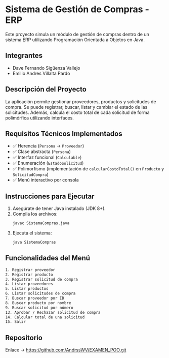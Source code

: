 # Sistema de Gestión de Compras - ERP

Este proyecto simula un módulo de gestión de compras dentro de un sistema ERP utilizando Programación Orientada a Objetos en Java.

## Integrantes

- Dave Fernando Sigüenza Vallejo
- Emilio Andres Villalta Pardo

## Descripción del Proyecto

La aplicación permite gestionar proveedores, productos y solicitudes de compra. Se puede registrar, buscar, listar y cambiar el estado de las solicitudes. Además, calcula el costo total de cada solicitud de forma polimórfica utilizando interfaces.

## Requisitos Técnicos Implementados

- ✅ Herencia (`Persona` → `Proveedor`)
- ✅ Clase abstracta (`Persona`)
- ✅ Interfaz funcional (`Calculable`)
- ✅ Enumeración (`EstadoSolicitud`)
- ✅ Polimorfismo (implementación de `calcularCostoTotal()` en `Producto` y `SolicitudCompra`)
- ✅ Menú interactivo por consola

## Instrucciones para Ejecutar

1. Asegúrate de tener Java instalado (JDK 8+).
2. Compila los archivos:
   ```bash
   javac SistemaCompras.java
   ```
3. Ejecuta el sistema:
   ```bash
   java SistemaCompras
   ```

## Funcionalidades del Menú
```bash
1. Registrar proveedor  
2. Registrar producto  
3. Registrar solicitud de compra  
4. Listar proveedores  
5. Listar productos  
6. Listar solicitudes de compra  
7. Buscar proveedor por ID  
8. Buscar producto por nombre  
9. Buscar solicitud por número  
13. Aprobar / Rechazar solicitud de compra  
14. Calcular total de una solicitud  
15. Salir  
```
## Repositorio
Enlace -> https://github.com/AndrssWV/EXAMEN_POO.git
